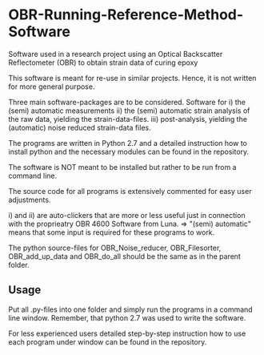 # OBR-Running-Reference-Method-Software
Software used in a research project using an  Optical Backscatter Reflectometer (OBR) to obtain strain data of curing epoxy

This software is meant for re-use in similar projects. Hence, it is not written for more general purpose.

Three main software-packages are to be considered. Software for
i) the (semi) automatic measurements
ii) the (semi) automatic strain analysis of the raw data, yielding the strain-data-files.
iii) post-analysis, yielding the (automatic) noise reduced strain-data files.

The programs are written in Python 2.7 and a detailed instruction how to install python and the necessary modules can be found in the repository.

The software is NOT meant to be installed but rather to be run from a command line.

The source code for all programs is extensively commented for easy user adjustments.

i) and ii) are auto-clickers that are more or less useful just in connection with the proprieatry OBR 4600 Software from Luna.
=> "(semi) automatic" means that some input is required for these programs to work.

The python source-files for OBR_Noise_reducer, OBR_Filesorter, OBR_add_up_data and OBR_do_all should be the same as in the parent folder.

## Usage
Put all .py-files into one folder and simply run the programs in a command line window. Remember, that python 2.7 was used to write the software.

For less experienced users detailed step-by-step instruction how to use each program under window can be found in the repository.


